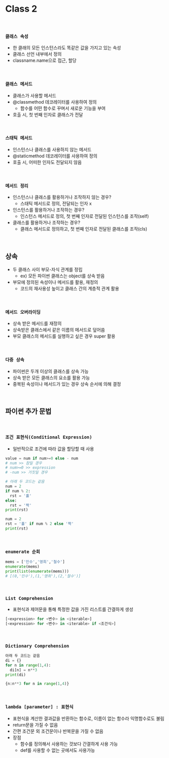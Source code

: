 # Class 2

<br/>

### **`클래스 속성`**

- 한 클래의 모든 인스턴스라도 똑같은 값을 가지고 있는 속성
- 클래스 선언 내부에서 정의
- classname.name으로 접근, 할당

<br/>

### **`클래스 메서드`**

- 클래스가 사용할 메서드
- @classmethod 데코레이터를 사용하여 정의
  - 함수를 어떤 함수로 꾸며서 새로운 기능을 부여
- 호출 시, 첫 번째 인자로 클래스가 전달

<br/>

### **`스태틱 메서드`**

- 인스턴스나 클래스를 사용하지 않는 메서드
- @staticmethod 데코레이터를 사용하여 정의
- 호출 시, 어떠한 인자도 전달되지 않음

<br/>

### **`메서드 정리`**

- 인스턴스나 클래스를 활용하거나 조작하지 않는 경우?
  - 스태틱 메서드로 정의, 전달되는 인자 x
- 인스턴스를 활용하거나 조작하는 경우?
  - 인스턴스 메서드로 정의, 첫 번째 인자로 전달된 인스턴스를 조작(self)
- 클래스를 활용하거나 조작하는 경우?
  - 클래스 메서드로 정의하고, 첫 번째 인자로 전달된 클래스를 조작(cls)

<br/>

## 상속

- 두 클래스 사이 부모-자식 관계를 정립
  - ex) 모든 파이썬 클래스는 object를 상속 받음
- 부모에 정의된 속성이나 메서드를 활용, 재정의
  - 코드의 재사용성 높이고 클래스 간의 계층적 관계 활용

<br/>

### **`메서드 오버라이딩`**

- 상속 받은 메서드를 재정의
- 상속받은 클래스에서 같은 이름의 메서드로 덮어씀
- 부모 클래스의 메서드를 실행하고 싶은 경우 super 활용

<br/>

### **`다중 상속`**

- 파이썬은 두개 이상의 클래스를 상속 가능
- 상속 받은 모든 클래스의 요소를 활용 가능
- 중복된 속성이나 메서드가 있는 경우 상속 순서에 의해 결정

<br/>

## 파이썬 추가 문법

<br/>

### **`조건 표현식(Conditional Expression)`**

- 일반적으로 조건에 따라 값을 할당할 때 사용
```python
value = num if num>=0 else - num
# num >> 참일 경우
# num>=0 >> expression
# -num >> 거짓일 경우
```
```python
# 아래 두 코드는 같음
num = 2
if num % 2:
  rst = '홀'
else:
  rst = '짝'
print(rst)

num = 2
rst = '홀' if num % 2 else '짝'
print(rst)
```

<br/>

### **`enumerate 순회`**

```python
mems = ['민수','영희','철수']
enumerate(mems)
print(list(enumerate(mems)))
# [(0,'민수'),(1,'영희'),(2,'철수')]
```

<br/>

### **`List Comprehension`**

- 표현식과 제어문을 통해 특정한 값을 가진 리스트를 간결하게 생성
```python
[<expression> for <변수> in <iterable>]
[<expression> for <변수> in <iterable> if <조건식>]
```

<br/>

### **`Dictionary Comprehension`**

```python
아래 두 코드는 같음
di = {}
for n in range(1,4):
  di[n] = n**3
print(di)

{n:n**3 for n in range(1,4)}
```

<br/>

### **`lambda [parameter] : 표현식`**

- 표현식을 계산한 결과값을 반환하는 함수로, 이름이 없는 함수라 익명함수로도 불림
- return문을 가질 수 없음
- 간편 조건문 외 조건문이나 반복문을 가질 수 없음
- 장점
  - 함수를 정의해서 사용하는 것보다 간결하게 사용 가능
  - def를 사용할 수 없는 곳에서도 사용가능